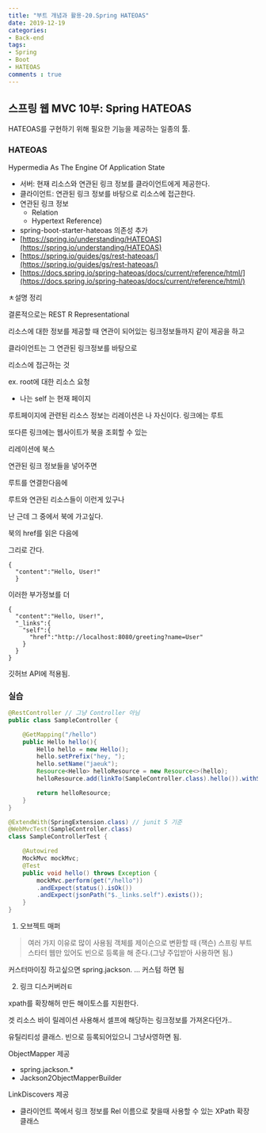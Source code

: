 ```yaml
---
title: "부트 개념과 활용-20.Spring HATEOAS"
date: 2019-12-19
categories:
- Back-end
tags:
- Spring 
- Boot
- HATEOAS
comments : true
---
```


## 스프링 웹 MVC 10부: Spring HATEOAS

HATEOAS를 구현하기 위해 필요한 기능을 제공하는 일종의 툴.


### HATEOAS
Hypermedia As The Engine Of Application State          

- 서버: 현재 리소스와 연관된 링크 정보를 클라이언트에게 제공한다.
- 클라이언트: 연관된 링크 정보를 바탕으로 리소스에 접근한다.
- 연관된 링크 정보
   - Relation
   - Hypertext Reference)
- spring-boot-starter-hateoas 의존성 추가
- [https://spring.io/understanding/HATEOAS](https://spring.io/understanding/HATEOAS)
- [https://spring.io/guides/gs/rest-hateoas/](https://spring.io/guides/gs/rest-hateoas/)
- [https://docs.spring.io/spring-hateoas/docs/current/reference/html/](https://docs.spring.io/spring-hateoas/docs/current/reference/html/)


ㅊ설명 정리 


결론적으로는 REST R Representational

리소스에 대한 정보를 제공할 때 연관이 되어있는 링크정보들까지 같이 제공을 하고

클라이언트는 그 연관된 링크정보를 바탕으로

리소스에 접근하는 것

ex. root에 대한 리소스 요청
- 나는 self 는 현재 페이지

루트페이지에 관련된 리소스 정보는
리레이션은 나 자신이다. 링크에는 루트

또다른 링크에는 웹사이트가 북을 조회할 수 있는 

리레이션에 북스

연관된 링크 정보들을 넣어주면

루트를 연결한다음에

루트와 연관된 리소스들이 이런게 있구나

난 근데 그 중에서 북에 가고싶다.

북의 href를 읽은 다음에 

그리로 간다.


~~~
{
  "content":"Hello, User!"
  }
~~~

이러한 부가정보를 더 

~~~
{
  "content":"Hello, User!",
  "_links":{
    "self":{
      "href":"http://localhost:8080/greeting?name=User"
    }
  }
}
~~~
깃허브 API에 적용됨.






### 실습
~~~java
@RestController // 그냥 Controller 아님
public class SampleController {

    @GetMapping("/hello")
    public Hello hello(){
        Hello hello = new Hello();
        hello.setPrefix("hey, ");
        hello.setName("jaeuk");
        Resource<Hello> helloResource = new Resource<>(hello);
        helloResource.add(linkTo(SampleController.class).hello()).withSelfRel())

        return helloResource;
    }
}
~~~


~~~java
@ExtendWith(SpringExtension.class) // junit 5 기준
@WebMvcTest(SampleController.class)
class SampleControllerTest {

    @Autowired
    MockMvc mockMvc;
    @Test
    public void hello() throws Exception {
        mockMvc.perform(get("/hello"))
        .andExpect(status().isOk())
        .andExpect(jsonPath("$._links.self").exists());
    }
}
~~~




1. 오브젝트 매퍼
> 여러 가지 이유로 많이 사용됨
  객체를 제이슨으로 변환할 때 (잭슨)
  스프링 부트 스타터 웹만 있어도 빈으로 등록을 해 준다.(그냥 주입받아 사용하면 됨.)
  
  커스터마이징 하고싶으면 spring.jackson. ... 커스텀 하면 됨

2. 링크 디스커버러ㅌ

xpath를 확장해허 만든
해이토스를 지원한다.


겟 리소스 바이 릴레이션 사용해서 셀프에 해당하는 링크정보를 가져온다던가..

유틸리티성 클래스. 빈으로 등록되어있으니 그냥사영하면 됨.




ObjectMapper 제공
- spring.jackson.*
- Jackson2ObjectMapperBuilder

LinkDiscovers 제공
- 클라이언트 쪽에서 링크 정보를 Rel 이름으로 찾을때 사용할 수 있는 XPath 확장 클래스





 
